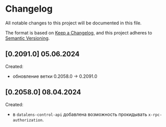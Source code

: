 # Changelog

All notable changes to this project will be documented in this file.

The format is based on [Keep a Changelog](https://keepachangelog.com/en/1.1.0/),
and this project adheres to [Semantic Versioning](https://semver.org/spec/v2.0.0.html).

## [0.2091.0] 05.06.2024

Created:

- обновление ветки 0.2058.0 -> 0.2091.0

## [0.2058.0] 08.04.2024

Created:

- в `datalens-control-api` добавлена возможность прокидывать `x-rpc-authorization`.